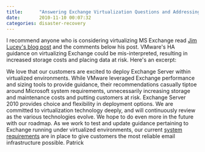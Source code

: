 ```yaml
---
title:      "Answering Exchange Virtualization Questions and Addressing Misleading VMware Guidance"
date:       2010-11-10 00:07:32
categories: disaster-recovery
---
```

I recommend anyone who is considering virtualizing MS Exchange read [Jim Lucey's blog post](http://msexchangeteam.com/archive/2010/11/09/456851.aspx) and the comments below his post. VMware's HA guidance on virtualizing Exchange could be mis-interpreted, resulting in increased storage costs and placing data at risk. Here's an excerpt: 

We love that our customers are excited to deploy Exchange Server within virtualized environments. While VMware leveraged Exchange performance and sizing tools to provide guidance, their recommendations casually tiptoe around Microsoft system requirements, unnecessarily increasing storage and maintenance costs and putting customers at risk. Exchange Server 2010 provides choice and flexibility in deployment options. We are committed to virtualization technology deeply, and will continuously review as the various technologies evolve. We hope to do even more in the future with our roadmap. As we work to test and update guidance pertaining to Exchange running under virtualized environments, our current [system requirements](http://technet.microsoft.com/en-us/library/aa996719.aspx "Go to 'Exchange 2010 System Requirements' on TechNet") are in place to give customers the most reliable email infrastructure possible. Patrick
